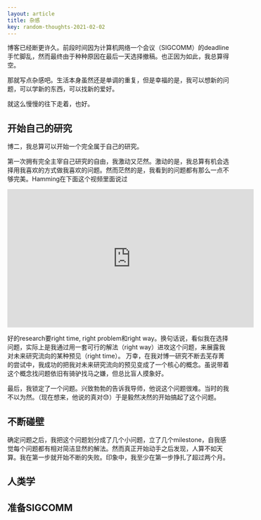 ```yaml
---
layout: article
title: 杂感
key: random-thoughts-2021-02-02
---
```


博客已经断更许久。前段时间因为计算机网络一个会议（SIGCOMM）的deadline手忙脚乱，然而最终由于种种原因在最后一天选择撤稿。也正因为如此，我总算得空。

那就写点杂感吧。生活本身虽然还是单调的重复，但是幸福的是，我可以想新的问题，可以学新的东西，可以找新的爱好。

就这么慢慢的往下走着，也好。

## 开始自己的研究

博二，我总算可以开始一个完全属于自己的研究。

第一次拥有完全主宰自己研究的自由，我激动又茫然。激动的是，我总算有机会选择用我喜欢的方式做我喜欢的问题。然而茫然的是，我看到的问题都有那么一点不够完美。Hamming在下面这个视频里面说过

<iframe width="560" height="315" src="https://www.youtube.com/embed/a1zDuOPkMSw" frameborder="0" allow="accelerometer; autoplay; clipboard-write; encrypted-media; gyroscope; picture-in-picture" allowfullscreen></iframe>

好的research要right time, right problem和right way。换句话说，看似我在选择问题，实际上是我通过用一套可行的解法（right way）进攻这个问题，来展露我对未来研究流向的某种预见（right time）。
万幸，在我对博一研究不断去芜存菁的尝试中，我成功的把我对未来研究流向的预见变成了一个核心的概念。虽说带着这个概念找问题依旧有骑驴找马之嫌，但总比盲人摸象好。

最后，我锁定了一个问题。兴致勃勃的告诉我导师，他说这个问题很难。当时的我不以为然。（现在想来，他说的真对😓）于是毅然决然的开始搞起了这个问题。

## 不断碰壁

确定问题之后，我把这个问题划分成了几个小问题，立了几个milestone，自我感觉每个问题都有相对简洁显然的解法。然而真正开始动手之后发现，人算不如天算。我在第一步就开始不断的失败。印象中，我至少在第一步挣扎了超过两个月。


## 人类学

## 准备SIGCOMM
